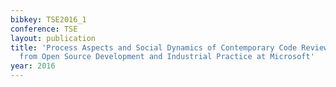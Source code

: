```yaml
---
bibkey: TSE2016_1
conference: TSE
layout: publication
title: 'Process Aspects and Social Dynamics of Contemporary Code Review: Insights
  from Open Source Development and Industrial Practice at Microsoft'
year: 2016
---
```

